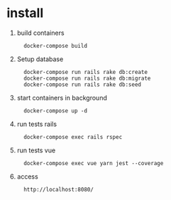 # install

1. build containers
   ```
     docker-compose build
   ```

1. Setup database
   ```
     docker-compose run rails rake db:create
     docker-compose run rails rake db:migrate
     docker-compose run rails rake db:seed
   ```

1. start containers in background
   ```
     docker-compose up -d
   ```

1. run tests rails
   ```
     docker-compose exec rails rspec
   ```

1. run tests vue
   ```
     docker-compose exec vue yarn jest --coverage
   ```

1. access 

   ``` 
     http://localhost:8080/
   ```

